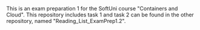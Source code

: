 This is an exam preparation 1 for the SoftUni course "Containers and Cloud".
This repository includes task 1 and task 2 can be found in the other repository, named "Reading_List_ExamPrep1.2".
